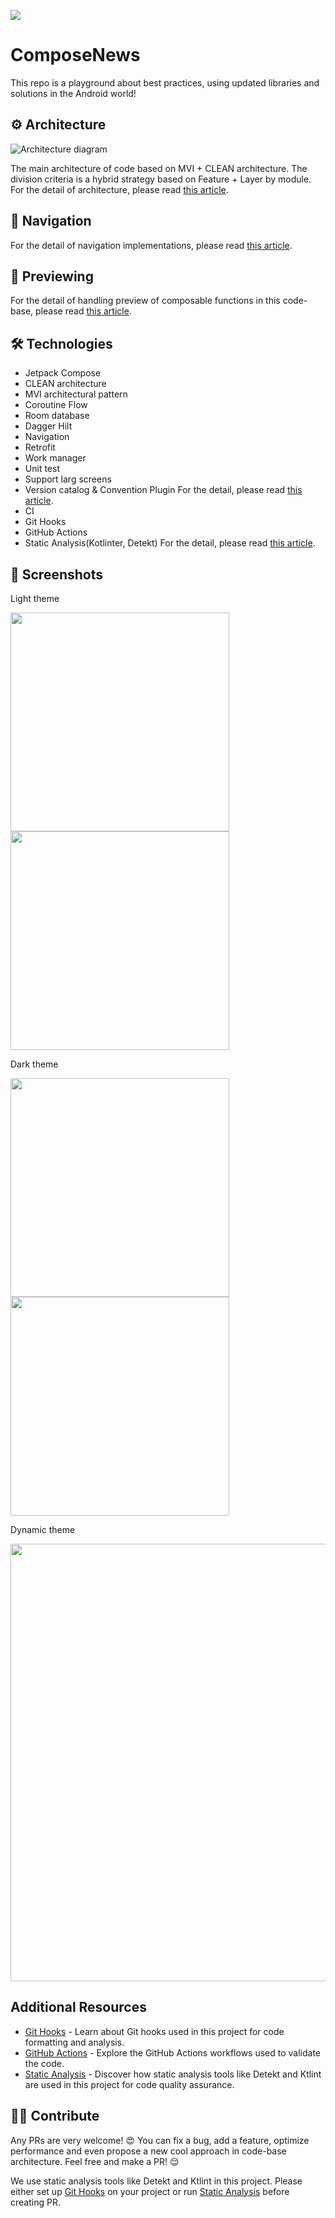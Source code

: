 ![](app/src/main/res/mipmap-xxxhdpi/ic_launcher.webp)

# ComposeNews

This repo is a playground about best practices, using updated libraries and solutions in the Android world!

## ⚙️ Architecture

![Architecture diagram](asset/architecture.jpg)

The main architecture of code based on MVI + CLEAN architecture. The division criteria is a hybrid strategy based on Feature + Layer by module.
For the detail of architecture, please read [this article](https://medium.com/@kaaveh/migrate-from-mvvm-to-mvi-f938c27c214f).

## 🚦 Navigation

For the detail of navigation implementations, please read [this article](https://proandroiddev.com/all-about-navigation-in-the-jetpack-compose-based-production-code-base-902706b8466d).

## 📱 Previewing

For the detail of handling preview of composable functions in this code-base, please read [this article](https://proandroiddev.com/an-introduction-about-preview-in-jetpack-compose-b72a96daac35).

## 🛠 Technologies

- Jetpack Compose
- CLEAN architecture
- MVI architectural pattern
- Coroutine Flow
- Room database
- Dagger Hilt
- Navigation
- Retrofit
- Work manager
- Unit test
- Support larg screens
- Version catalog & Convention Plugin For the detail, please read [this article](https://proandroiddev.com/mastering-android-dependency-management-b94205595f6b).
- CI
- Git Hooks
- GitHub Actions
- Static Analysis(Kotlinter, Detekt) For the detail, please read [this article](https://blog.kotlin-academy.com/detekt-gradle-configuration-guide-d6d2301b823a).

## 📸 Screenshots

Light theme


<p float="left">
  <img src="asset/1.png" width="350"/>
  <img src="asset/2.png" width="350"/>
</p>


Dark theme


<p float="left">
  <img src="asset/3.png" width="350"/>
  <img src="asset/4.png" width="350"/>
</p>

Dynamic theme

<p float="left">
  <img src="asset/5.png" width="700"/>
</p>

## Additional Resources

- [Git Hooks](documentation/GitHooks.md) - Learn about Git hooks used in this project for code formatting and analysis.
- [GitHub Actions](documentation/GitHubActions.md) - Explore the GitHub Actions workflows used to validate the code.
- [Static Analysis](documentation/StaticAnalysis.md) - Discover how static analysis tools like Detekt and Ktlint are used in this project for code quality assurance.

## 🤝🏻 Contribute

Any PRs are very welcome! 😍 You can fix a bug, add a feature, optimize performance and even propose a new cool approach in code-base architecture. Feel free and make a PR! 😌

We use static analysis tools like Detekt and Ktlint in this project. Please either set up [Git Hooks](documentation/GitHooks.md) on your project or run [Static Analysis](documentation/StaticAnalysis.md) before creating PR.
